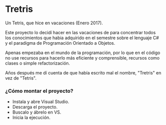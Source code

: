 # Tretris

Un Tetris, que hice en vacaciones (Enero 2017).

Este proyecto lo decidí hacer en las vacaciones de  para concentrar todos los conocimientos que habia adquirido en el semestre sobre el lenguaje C# y el paradigma de Programación Orientado a Objetos. 

Apenas empezaba en el mundo de la programación, por lo que en el código no use recursos para hacerlo más eficiente y comprensible, recursos como clases o simple refactorización.

Años después me dí cuenta de que había escrito mal el nombre, "Tretris" en vez de "Tetris".

### ¿Cómo montar el proyecto?

- Instala y abre Visual Studio.
- Descarga el proyecto.
- Buscalo y ábrelo en VS.
- Inicia la ejecución.
